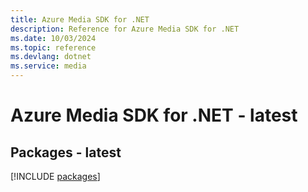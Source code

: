 ```yaml
---
title: Azure Media SDK for .NET
description: Reference for Azure Media SDK for .NET
ms.date: 10/03/2024
ms.topic: reference
ms.devlang: dotnet
ms.service: media
---
```

# Azure Media SDK for .NET - latest
## Packages - latest
[!INCLUDE [packages](media-index.md)]